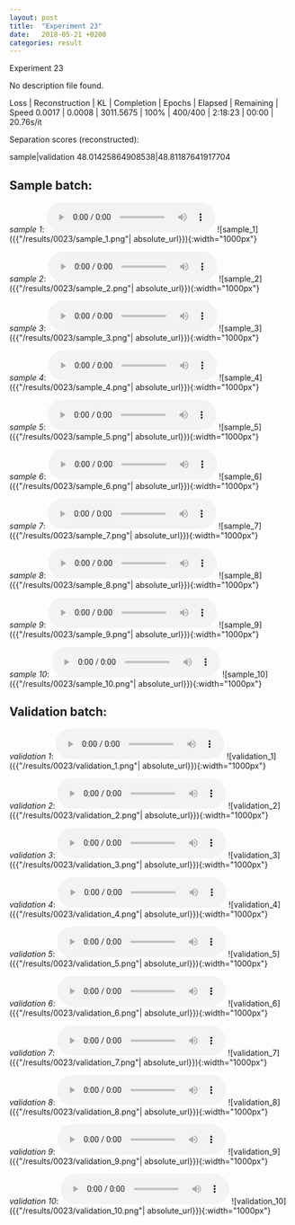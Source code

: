 ```yaml
---
layout: post
title:  "Experiment 23"
date:   2018-05-21 +0200
categories: result
---
```

Experiment 23

No description file found.

Loss | Reconstruction | KL | Completion | Epochs | Elapsed | Remaining | Speed
0.0017 | 0.0008 | 3011.5675 | 100% | 400/400 | 2:18:23 | 00:00 | 20.76s/it

Separation scores (reconstructed):

sample|validation
48.01425864908538|48.81187641917704

## **Sample batch**:
_sample 1_:
<audio src="/ResultsOverview/results/0023/sample_1.wav" controls preload></audio>
![sample_1]({{"/results/0023/sample_1.png"| absolute_url}}){:width="1000px"}

_sample 2_:
<audio src="/ResultsOverview/results/0023/sample_2.wav" controls preload></audio>
![sample_2]({{"/results/0023/sample_2.png"| absolute_url}}){:width="1000px"}

_sample 3_:
<audio src="/ResultsOverview/results/0023/sample_3.wav" controls preload></audio>
![sample_3]({{"/results/0023/sample_3.png"| absolute_url}}){:width="1000px"}

_sample 4_:
<audio src="/ResultsOverview/results/0023/sample_4.wav" controls preload></audio>
![sample_4]({{"/results/0023/sample_4.png"| absolute_url}}){:width="1000px"}

_sample 5_:
<audio src="/ResultsOverview/results/0023/sample_5.wav" controls preload></audio>
![sample_5]({{"/results/0023/sample_5.png"| absolute_url}}){:width="1000px"}

_sample 6_:
<audio src="/ResultsOverview/results/0023/sample_6.wav" controls preload></audio>
![sample_6]({{"/results/0023/sample_6.png"| absolute_url}}){:width="1000px"}

_sample 7_:
<audio src="/ResultsOverview/results/0023/sample_7.wav" controls preload></audio>
![sample_7]({{"/results/0023/sample_7.png"| absolute_url}}){:width="1000px"}

_sample 8_:
<audio src="/ResultsOverview/results/0023/sample_8.wav" controls preload></audio>
![sample_8]({{"/results/0023/sample_8.png"| absolute_url}}){:width="1000px"}

_sample 9_:
<audio src="/ResultsOverview/results/0023/sample_9.wav" controls preload></audio>
![sample_9]({{"/results/0023/sample_9.png"| absolute_url}}){:width="1000px"}

_sample 10_:
<audio src="/ResultsOverview/results/0023/sample_10.wav" controls preload></audio>
![sample_10]({{"/results/0023/sample_10.png"| absolute_url}}){:width="1000px"}

## **Validation batch**:
_validation 1_:
<audio src="/ResultsOverview/results/0023/validation_1.wav" controls preload></audio>
![validation_1]({{"/results/0023/validation_1.png"| absolute_url}}){:width="1000px"}

_validation 2_:
<audio src="/ResultsOverview/results/0023/validation_2.wav" controls preload></audio>
![validation_2]({{"/results/0023/validation_2.png"| absolute_url}}){:width="1000px"}

_validation 3_:
<audio src="/ResultsOverview/results/0023/validation_3.wav" controls preload></audio>
![validation_3]({{"/results/0023/validation_3.png"| absolute_url}}){:width="1000px"}

_validation 4_:
<audio src="/ResultsOverview/results/0023/validation_4.wav" controls preload></audio>
![validation_4]({{"/results/0023/validation_4.png"| absolute_url}}){:width="1000px"}

_validation 5_:
<audio src="/ResultsOverview/results/0023/validation_5.wav" controls preload></audio>
![validation_5]({{"/results/0023/validation_5.png"| absolute_url}}){:width="1000px"}

_validation 6_:
<audio src="/ResultsOverview/results/0023/validation_6.wav" controls preload></audio>
![validation_6]({{"/results/0023/validation_6.png"| absolute_url}}){:width="1000px"}

_validation 7_:
<audio src="/ResultsOverview/results/0023/validation_7.wav" controls preload></audio>
![validation_7]({{"/results/0023/validation_7.png"| absolute_url}}){:width="1000px"}

_validation 8_:
<audio src="/ResultsOverview/results/0023/validation_8.wav" controls preload></audio>
![validation_8]({{"/results/0023/validation_8.png"| absolute_url}}){:width="1000px"}

_validation 9_:
<audio src="/ResultsOverview/results/0023/validation_9.wav" controls preload></audio>
![validation_9]({{"/results/0023/validation_9.png"| absolute_url}}){:width="1000px"}

_validation 10_:
<audio src="/ResultsOverview/results/0023/validation_10.wav" controls preload></audio>
![validation_10]({{"/results/0023/validation_10.png"| absolute_url}}){:width="1000px"}
